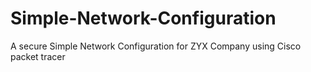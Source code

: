 # Simple-Network-Configuration
A secure Simple Network Configuration for ZYX Company using Cisco packet tracer
